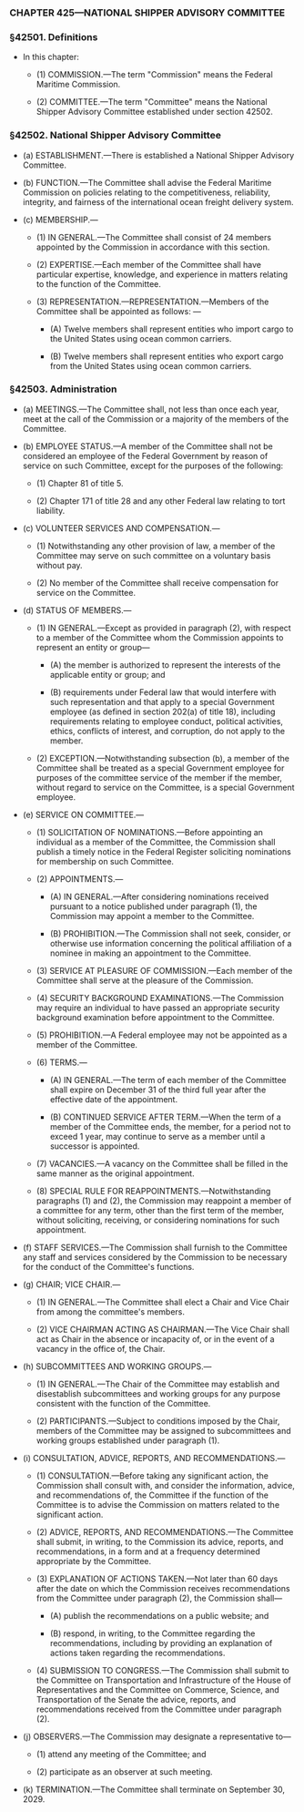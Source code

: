 ### **CHAPTER 425—NATIONAL SHIPPER ADVISORY COMMITTEE**

### §42501. Definitions
* In this chapter:

  * (1) COMMISSION.—The term "Commission" means the Federal Maritime Commission.

  * (2) COMMITTEE.—The term "Committee" means the National Shipper Advisory Committee established under section 42502.

### §42502. National Shipper Advisory Committee
* (a) ESTABLISHMENT.—There is established a National Shipper Advisory Committee.

* (b) FUNCTION.—The Committee shall advise the Federal Maritime Commission on policies relating to the competitiveness, reliability, integrity, and fairness of the international ocean freight delivery system.

* (c) MEMBERSHIP.—

  * (1) IN GENERAL.—The Committee shall consist of 24 members appointed by the Commission in accordance with this section.

  * (2) EXPERTISE.—Each member of the Committee shall have particular expertise, knowledge, and experience in matters relating to the function of the Committee.

  * (3) REPRESENTATION.—REPRESENTATION.—Members of the Committee shall be appointed as follows: —

    * (A) Twelve members shall represent entities who import cargo to the United States using ocean common carriers.

    * (B) Twelve members shall represent entities who export cargo from the United States using ocean common carriers.

### §42503. Administration
* (a) MEETINGS.—The Committee shall, not less than once each year, meet at the call of the Commission or a majority of the members of the Committee.

* (b) EMPLOYEE STATUS.—A member of the Committee shall not be considered an employee of the Federal Government by reason of service on such Committee, except for the purposes of the following:

  * (1) Chapter 81 of title 5.

  * (2) Chapter 171 of title 28 and any other Federal law relating to tort liability.


* (c) VOLUNTEER SERVICES AND COMPENSATION.—

  * (1) Notwithstanding any other provision of law, a member of the Committee may serve on such committee on a voluntary basis without pay.

  * (2) No member of the Committee shall receive compensation for service on the Committee.


* (d) STATUS OF MEMBERS.—

  * (1) IN GENERAL.—Except as provided in paragraph (2), with respect to a member of the Committee whom the Commission appoints to represent an entity or group—

    * (A) the member is authorized to represent the interests of the applicable entity or group; and

    * (B) requirements under Federal law that would interfere with such representation and that apply to a special Government employee (as defined in section 202(a) of title 18), including requirements relating to employee conduct, political activities, ethics, conflicts of interest, and corruption, do not apply to the member.


  * (2) EXCEPTION.—Notwithstanding subsection (b), a member of the Committee shall be treated as a special Government employee for purposes of the committee service of the member if the member, without regard to service on the Committee, is a special Government employee.


* (e) SERVICE ON COMMITTEE.—

  * (1) SOLICITATION OF NOMINATIONS.—Before appointing an individual as a member of the Committee, the Commission shall publish a timely notice in the Federal Register soliciting nominations for membership on such Committee.

  * (2) APPOINTMENTS.—

    * (A) IN GENERAL.—After considering nominations received pursuant to a notice published under paragraph (1), the Commission may appoint a member to the Committee.

    * (B) PROHIBITION.—The Commission shall not seek, consider, or otherwise use information concerning the political affiliation of a nominee in making an appointment to the Committee.


  * (3) SERVICE AT PLEASURE OF COMMISSION.—Each member of the Committee shall serve at the pleasure of the Commission.

  * (4) SECURITY BACKGROUND EXAMINATIONS.—The Commission may require an individual to have passed an appropriate security background examination before appointment to the Committee.

  * (5) PROHIBITION.—A Federal employee may not be appointed as a member of the Committee.

  * (6) TERMS.—

    * (A) IN GENERAL.—The term of each member of the Committee shall expire on December 31 of the third full year after the effective date of the appointment.

    * (B) CONTINUED SERVICE AFTER TERM.—When the term of a member of the Committee ends, the member, for a period not to exceed 1 year, may continue to serve as a member until a successor is appointed.


  * (7) VACANCIES.—A vacancy on the Committee shall be filled in the same manner as the original appointment.

  * (8) SPECIAL RULE FOR REAPPOINTMENTS.—Notwithstanding paragraphs (1) and (2), the Commission may reappoint a member of a committee for any term, other than the first term of the member, without soliciting, receiving, or considering nominations for such appointment.


* (f) STAFF SERVICES.—The Commission shall furnish to the Committee any staff and services considered by the Commission to be necessary for the conduct of the Committee's functions.

* (g) CHAIR; VICE CHAIR.—

  * (1) IN GENERAL.—The Committee shall elect a Chair and Vice Chair from among the committee's members.

  * (2) VICE CHAIRMAN ACTING AS CHAIRMAN.—The Vice Chair shall act as Chair in the absence or incapacity of, or in the event of a vacancy in the office of, the Chair.


* (h) SUBCOMMITTEES AND WORKING GROUPS.—

  * (1) IN GENERAL.—The Chair of the Committee may establish and disestablish subcommittees and working groups for any purpose consistent with the function of the Committee.

  * (2) PARTICIPANTS.—Subject to conditions imposed by the Chair, members of the Committee may be assigned to subcommittees and working groups established under paragraph (1).


* (i) CONSULTATION, ADVICE, REPORTS, AND RECOMMENDATIONS.—

  * (1) CONSULTATION.—Before taking any significant action, the Commission shall consult with, and consider the information, advice, and recommendations of, the Committee if the function of the Committee is to advise the Commission on matters related to the significant action.

  * (2) ADVICE, REPORTS, AND RECOMMENDATIONS.—The Committee shall submit, in writing, to the Commission its advice, reports, and recommendations, in a form and at a frequency determined appropriate by the Committee.

  * (3) EXPLANATION OF ACTIONS TAKEN.—Not later than 60 days after the date on which the Commission receives recommendations from the Committee under paragraph (2), the Commission shall—

    * (A) publish the recommendations on a public website; and

    * (B) respond, in writing, to the Committee regarding the recommendations, including by providing an explanation of actions taken regarding the recommendations.


  * (4) SUBMISSION TO CONGRESS.—The Commission shall submit to the Committee on Transportation and Infrastructure of the House of Representatives and the Committee on Commerce, Science, and Transportation of the Senate the advice, reports, and recommendations received from the Committee under paragraph (2).


* (j) OBSERVERS.—The Commission may designate a representative to—

  * (1) attend any meeting of the Committee; and

  * (2) participate as an observer at such meeting.


* (k) TERMINATION.—The Committee shall terminate on September 30, 2029.